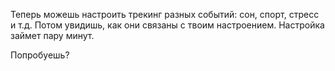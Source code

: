 Теперь можешь настроить трекинг разных событий: сон, спорт, стресс и т.д.
Потом увидишь, как они связаны с твоим настроением. Настройка займет пару минут.

Попробуешь?